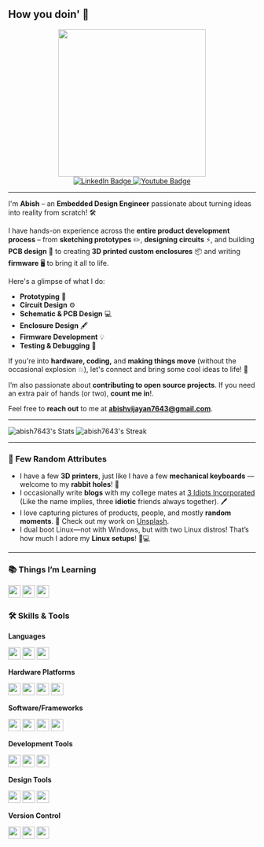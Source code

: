 ## How you doin' 👋

<div id="header" align="center">
  <img src="https://i.giphy.com/media/v1.Y2lkPTc5MGI3NjExejAxeTA5a3FldTkyaGNpYXJvZTQybGtxc2RocHdsb2diZ2FjN2RqZyZlcD12MV9pbnRlcm5hbF9naWZfYnlfaWQmY3Q9Zw/39V1MUIJTDnNK/giphy.gif" width="300"/>
  <div id="badges">
    <a href="https://in.linkedin.com/in/abish-vijayan">
      <img src="https://img.shields.io/badge/LinkedIn-blue?style=for-the-badge&logo=linkedin&logoColor=white" alt="LinkedIn Badge"/>
    </a>
    <a href="https://3iinc.xyz/">
      <img src="https://img.shields.io/badge/blog-3i_inc-blue?style=for-the-badge&logoColor=white" alt="Youtube Badge"/>
    </a>
  </div>
</div>

---

I'm **Abish** – an **Embedded Design Engineer** passionate about turning ideas into reality from scratch! 🛠️ 

I have hands-on experience across the **entire product development process** – from **sketching prototypes** ✏️, **designing circuits** ⚡, and building **PCB design** 🔌 to creating **3D printed custom enclosures** 📦 and writing **firmware** 🖥️ to bring it all to life.

Here's a glimpse of what I do:

- **Prototyping** 📐 
- **Circuit Design** ⚙️
- **Schematic \& PCB Design** 💻
- **Enclosure Design** 🖋️
- **Firmware Development** 💡
- **Testing & Debugging** 🧰

If you're into **hardware, coding,** and **making things move** (without the occasional explosion 💥), let's connect and bring some cool ideas to life! 🌟 

I’m also passionate about **contributing to open source projects**. If you need an extra pair of hands (or two), **count me in**!.

Feel free to **reach out** to me at [**abishvijayan7643@gmail.com**](mailto:abishvijayan7643@gmail.com).

---

![abish7643's Stats](https://github-readme-stats.vercel.app/api?username=abish7643&theme=dark&show_icons=true&hide_border=true&count_private=true&include_all_commits=true)
![abish7643's Streak](https://github-readme-streak-stats.herokuapp.com/?user=abish7643&theme=dark&hide_border=true)

---

### 🎉 Few Random Attributes

- I have a few **3D printers**, just like I have a few **mechanical keyboards** — welcome to my **rabbit holes**! 🎹
- I occasionally write **blogs** with my college mates at [3 Idiots Incorporated](https://3iinc.xyz/) (Like the name implies, three **idiotic** friends always together). 🖊️
- I love capturing pictures of products, people, and mostly **random moments**. 📸 Check out my work on [Unsplash](https://unsplash.com/@abishvijayan).
- I dual boot Linux—not with Windows, but with two Linux distros! That’s how much I adore my **Linux setups**! 🐧💻
  
---

### 📚 Things I’m Learning

<span>
  <img src="https://img.shields.io/badge/ROS-5A5C5D?style=flat&logo=ros&logoColor=white" height="25">
  <img src="https://img.shields.io/badge/Yocto-9B4F96?style=flat&logo=yocto-project&logoColor=white" height="25">
  <img src="https://img.shields.io/badge/Rust-000000?style=flat&logo=rust&logoColor=white" height="25">
</span>

### 🛠️ Skills & Tools

**Languages**

<span>
  <img src="https://img.shields.io/badge/Embedded%20C-00599C?style=flat&logo=c&logoColor=white" height="25">
  <img src="https://img.shields.io/badge/C-00599C?style=flat&logo=c&logoColor=white" height="25">
  <img src="https://img.shields.io/badge/Python-3776AB?style=flat&logo=python&logoColor=white" height="25">
</span>

**Hardware Platforms**

<span>
  <img src="https://img.shields.io/badge/STM32-03234B?style=flat&logo=stmicroelectronics&logoColor=white" height="25">
  <img src="https://img.shields.io/badge/Raspberry%20Pi-A22846?style=flat&logo=raspberry-pi&logoColor=white" height="25">
  <img src="https://img.shields.io/badge/ESP32-003B46?style=flat&logo=espressif&logoColor=white" height="25">
  <img src="https://img.shields.io/badge/Arduino-00979D?style=flat&logo=arduino&logoColor=white" height="25">
</span>

**Software/Frameworks**

<span>
  <img src="https://img.shields.io/badge/ESP--IDF-003B46?style=flat&logo=espressif&logoColor=white" height="25">
  <img src="https://img.shields.io/badge/Arduino-00979D?style=flat&logo=arduino&logoColor=white" height="25">
  <img src="https://img.shields.io/badge/LVGL-48a9dc?style=flat&logo=lvgl&logoColor=white" height="25">
  <img src="https://img.shields.io/badge/Home%20Assistant-41BDF5?style=flat&logo=home-assistant&logoColor=white" height="25">
</span>

**Development Tools**

<span>
  <img src="https://img.shields.io/badge/PyCharm-000000?style=flat&logo=pycharm&logoColor=white" height="25">
  <img src="https://img.shields.io/badge/CLion-000000?style=flat&logo=clion&logoColor=white" height="25">
  <img src="https://img.shields.io/badge/VS%20Code-007ACC?style=flat&logo=visual-studio-code&logoColor=white" height="25">
</span>

**Design Tools**

<span>
  <img src="https://img.shields.io/badge/KiCAD-314CB0?style=flat&logo=kicad&logoColor=white" height="25">
  <img src="https://img.shields.io/badge/Altium-0A0A0A?style=flat&logo=altium-designer&logoColor=white" height="25">
  <img src="https://img.shields.io/badge/Fusion%20360-FF8800?style=flat&logo=autodesk&logoColor=white" height="25">
</span>

**Version Control**

<span>
  <img src="https://img.shields.io/badge/Git-F05032?style=flat&logo=git&logoColor=white" height="25">
  <img src="https://img.shields.io/badge/GitHub-181717?style=flat&logo=github&logoColor=white" height="25">
  <img src="https://img.shields.io/badge/GitLab-FC6D26?style=flat&logo=gitlab&logoColor=white" height="25">
</span>
